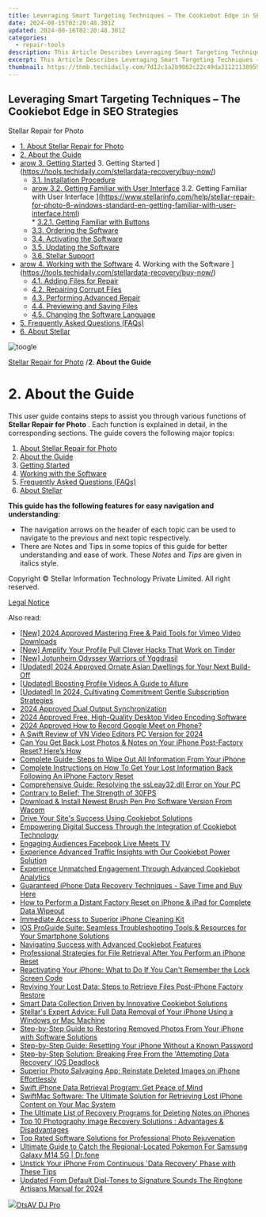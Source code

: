 ```yaml
---
title: Leveraging Smart Targeting Techniques – The Cookiebot Edge in SEO Strategies
date: 2024-08-15T02:20:48.301Z
updated: 2024-08-16T02:20:48.301Z
categories:
  - repair-tools
description: This Article Describes Leveraging Smart Targeting Techniques – The Cookiebot Edge in SEO Strategies
excerpt: This Article Describes Leveraging Smart Targeting Techniques – The Cookiebot Edge in SEO Strategies
thumbnail: https://thmb.techidaily.com/7d12c1a2b9062c22c49da3112113895938f2f84207e4cf8f6da12a2e349be4f3.jpg
---
```


## Leveraging Smart Targeting Techniques – The Cookiebot Edge in SEO Strategies

Stellar Repair for Photo

* [1. About Stellar Repair for Photo](https://tools.techidaily.com/stellardata-recovery/buy-now/)
* [2. About the Guide](https://tools.techidaily.com/stellardata-recovery/buy-now/)
* [arow 3. Getting Started](https://www.stellarinfo.com/help/public/frontEnd/onlinehelp/images/arow.png) 3\. Getting Started ](https://tools.techidaily.com/stellardata-recovery/buy-now/)  
  * [3.1. Installation Procedure](https://tools.techidaily.com/stellardata-recovery/buy-now/)  
  * [arow 3.2. Getting Familiar with User Interface](https://www.stellarinfo.com/help/public/frontEnd/onlinehelp/images/arow.png) 3.2\. Getting Familiar with User Interface ](https://www.stellarinfo.com/help/stellar-repair-for-photo-8-windows-standard-en-getting-familiar-with-user-interface.html)  
         * [3.2.1. Getting Familiar with Buttons](https://tools.techidaily.com/stellardata-recovery/buy-now/)  
  * [3.3. Ordering the Software](https://tools.techidaily.com/stellardata-recovery/buy-now/)  
  * [3.4. Activating the Software](https://tools.techidaily.com/stellardata-recovery/buy-now/)  
  * [3.5. Updating the Software](https://tools.techidaily.com/stellardata-recovery/buy-now/)  
  * [3.6. Stellar Support](https://tools.techidaily.com/stellardata-recovery/buy-now/)
* [arow 4. Working with the Software](https://www.stellarinfo.com/help/public/frontEnd/onlinehelp/images/arow.png) 4\. Working with the Software ](https://tools.techidaily.com/stellardata-recovery/buy-now/)  
  * [4.1. Adding Files for Repair](https://tools.techidaily.com/stellardata-recovery/buy-now/)  
  * [4.2. Repairing Corrupt Files](https://tools.techidaily.com/stellardata-recovery/buy-now/)  
  * [4.3. Performing Advanced Repair](https://tools.techidaily.com/stellardata-recovery/buy-now/)  
  * [4.4. Previewing and Saving Files](https://tools.techidaily.com/stellardata-recovery/buy-now/)  
  * [4.5. Changing the Software Language](https://tools.techidaily.com/stellardata-recovery/buy-now/)
* [5. Frequently Asked Questions (FAQs)](https://www.stellarinfo.com/help/stellar-repair-for-photo-8-windows-standard-en-frequently-asked-questions-faqs-.html)
* [6. About Stellar](https://tools.techidaily.com/stellardata-recovery/buy-now/)

![toogle](https://www.stellarinfo.com/help/public/frontEnd/onlinehelp/images/toogle.png)

[Stellar Repair for Photo](https://tools.techidaily.com/stellardata-recovery/buy-now/) /**2\. About the Guide**

# **2\. About the Guide**

 This user guide contains steps to assist you through various functions of **Stellar Repair for Photo** . Each function is explained in detail, in the corresponding sections. The guide covers the following major topics:

1. [About Stellar Repair for Photo](https://tools.techidaily.com/stellardata-recovery/buy-now/)
2. [About the Guide](https://tools.techidaily.com/stellardata-recovery/buy-now/)
3. [Getting Started](https://tools.techidaily.com/stellardata-recovery/buy-now/)
4. [Working with the Software](https://tools.techidaily.com/stellardata-recovery/buy-now/)
5. [Frequently Asked Questions (FAQs)](https://www.stellarinfo.com/help/stellar-repair-for-photo-8-windows-standard-en-frequently-asked-questions-faqs-.html)
6. [About Stellar](https://tools.techidaily.com/stellardata-recovery/buy-now/)

 **This guide has the following features for easy navigation and understanding:**

* The navigation arrows on the header of each topic can be used to navigate to the previous and next topic respectively.
* There are Notes and Tips in some topics of this guide for better understanding and ease of work. These _Notes_ and _Tips_ are given in italics style.

 Copyright © Stellar Information Technology Private Limited. All right reserved.

[Legal Notice](https://tools.techidaily.com/stellardata-recovery/buy-now/)

<ins class="adsbygoogle"
     style="display:block"
     data-ad-format="autorelaxed"
     data-ad-client="ca-pub-7571918770474297"
     data-ad-slot="1223367746"></ins>



<ins class="adsbygoogle"
     style="display:block"
     data-ad-client="ca-pub-7571918770474297"
     data-ad-slot="8358498916"
     data-ad-format="auto"
     data-full-width-responsive="true"></ins>

<span class="atpl-alsoreadstyle">Also read:</span>
<div><ul>
<li><a href="https://vimeo-videos.techidaily.com/new-2024-approved-mastering-free-and-paid-tools-for-vimeo-video-downloads/"><u>[New] 2024 Approved  Mastering Free & Paid Tools for Vimeo Video Downloads</u></a></li>
<li><a href="https://extra-lessons.techidaily.com/new-amplify-your-profile-pull-clever-hacks-that-work-on-tinder/"><u>[New] Amplify Your Profile Pull  Clever Hacks That Work on Tinder</u></a></li>
<li><a href="https://screen-mirroring-recording.techidaily.com/new-jotunheim-odyssey-warriors-of-yggdrasil/"><u>[New] Jotunheim Odyssey  Warriors of Yggdrasil</u></a></li>
<li><a href="https://screen-activity-recording.techidaily.com/updated-2024-approved-ornate-asian-dwellings-for-your-next-build-off/"><u>[Updated] 2024 Approved  Ornate Asian Dwellings for Your Next Build-Off</u></a></li>
<li><a href="https://facebook-clips.techidaily.com/updated-boosting-profile-videos-a-guide-to-allure/"><u>[Updated] Boosting Profile Videos  A Guide to Allure</u></a></li>
<li><a href="https://facebook-video-footage.techidaily.com/updated-in-2024-cultivating-commitment-gentle-subscription-strategies/"><u>[Updated] In 2024, Cultivating Commitment  Gentle Subscription Strategies</u></a></li>
<li><a href="https://desktop-recording.techidaily.com/2024-approved-dual-output-synchronization/"><u>2024 Approved  Dual Output Synchronization</u></a></li>
<li><a href="https://desktop-recording.techidaily.com/2024-approved-free-high-quality-desktop-video-encoding-software/"><u>2024 Approved  Free, High-Quality Desktop Video Encoding Software</u></a></li>
<li><a href="https://screen-sharing-recording.techidaily.com/2024-approved-how-to-record-google-meet-on-phone/"><u>2024 Approved  How to Record Google Meet on Phone?</u></a></li>
<li><a href="https://ai-vdieo-software.techidaily.com/a-swift-review-of-vn-video-editors-pc-version-for-2024/"><u>A Swift Review of VN Video Editors PC Version for 2024</u></a></li>
<li><a href="https://data-safeguard.techidaily.com/can-you-get-back-lost-photos-and-notes-on-your-iphone-post-factory-reset-heres-how/"><u>Can You Get Back Lost Photos & Notes on Your iPhone Post-Factory Reset? Here’s How</u></a></li>
<li><a href="https://data-safeguard.techidaily.com/complete-guide-steps-to-wipe-out-all-information-from-your-iphone/"><u>Complete Guide: Steps to Wipe Out All Information From Your iPhone</u></a></li>
<li><a href="https://data-safeguard.techidaily.com/complete-instructions-on-how-to-get-your-lost-information-back-following-an-iphone-factory-reset/"><u>Complete Instructions on How To Get Your Lost Information Back Following An iPhone Factory Reset</u></a></li>
<li><a href="https://techtrends.techidaily.com/comprehensive-guide-resolving-the-ssleay32dll-error-on-your-pc/"><u>Comprehensive Guide: Resolving the ssLeay32.dll Error on Your PC</u></a></li>
<li><a href="https://games-able.techidaily.com/contrary-to-belief-the-strength-of-30fps/"><u>Contrary to Belief: The Strength of 30FPS</u></a></li>
<li><a href="https://hardware-updates.techidaily.com/download-and-install-newest-brush-pen-pro-software-version-from-wacom/"><u>Download & Install Newest Brush Pen Pro Software Version From Wacom</u></a></li>
<li><a href="https://data-safeguard.techidaily.com/drive-your-sites-success-using-cookiebot-solutions/"><u>Drive Your Site's Success Using Cookiebot Solutions</u></a></li>
<li><a href="https://data-safeguard.techidaily.com/empowering-digital-success-through-the-integration-of-cookiebot-technology/"><u>Empowering Digital Success Through the Integration of Cookiebot Technology</u></a></li>
<li><a href="https://facebook-clips.techidaily.com/engaging-audiences-facebook-live-meets-tv/"><u>Engaging Audiences  Facebook Live Meets TV</u></a></li>
<li><a href="https://data-safeguard.techidaily.com/experience-advanced-traffic-insights-with-our-cookiebot-power-solution/"><u>Experience Advanced Traffic Insights with Our Cookiebot Power Solution</u></a></li>
<li><a href="https://data-safeguard.techidaily.com/experience-unmatched-engagement-through-advanced-cookiebot-analytics/"><u>Experience Unmatched Engagement Through Advanced Cookiebot Analytics</u></a></li>
<li><a href="https://data-safeguard.techidaily.com/guaranteed-iphone-data-recovery-techniques-save-time-and-buy-here/"><u>Guaranteed iPhone Data Recovery Techniques - Save Time and Buy Here</u></a></li>
<li><a href="https://data-safeguard.techidaily.com/how-to-perform-a-distant-factory-reset-on-iphone-and-ipad-for-complete-data-wipeout/"><u>How to Perform a Distant Factory Reset on iPhone & iPad for Complete Data Wipeout</u></a></li>
<li><a href="https://data-safeguard.techidaily.com/immediate-access-to-superior-iphone-cleaning-kit/"><u>Immediate Access to Superior iPhone Cleaning Kit</u></a></li>
<li><a href="https://data-safeguard.techidaily.com/ios-proguide-suite-seamless-troubleshooting-tools-and-resources-for-your-smartphone-solutions/"><u>IOS ProGuide Suite: Seamless Troubleshooting Tools & Resources for Your Smartphone Solutions</u></a></li>
<li><a href="https://data-safeguard.techidaily.com/navigating-success-with-advanced-cookiebot-features/"><u>Navigating Success with Advanced Cookiebot Features</u></a></li>
<li><a href="https://data-safeguard.techidaily.com/professional-strategies-for-file-retrieval-after-you-perform-an-iphone-reset/"><u>Professional Strategies for File Retrieval After You Perform an iPhone Reset</u></a></li>
<li><a href="https://data-safeguard.techidaily.com/reactivating-your-iphone-what-to-do-if-you-cant-remember-the-lock-screen-code/"><u>Reactivating Your iPhone: What to Do If You Can't Remember the Lock Screen Code</u></a></li>
<li><a href="https://data-safeguard.techidaily.com/reviving-your-lost-data-steps-to-retrieve-files-post-iphone-factory-restore/"><u>Reviving Your Lost Data: Steps to Retrieve Files Post-iPhone Factory Restore</u></a></li>
<li><a href="https://data-safeguard.techidaily.com/smart-data-collection-driven-by-innovative-cookiebot-solutions/"><u>Smart Data Collection Driven by Innovative Cookiebot Solutions</u></a></li>
<li><a href="https://data-safeguard.techidaily.com/stellars-expert-advice-full-data-removal-of-your-iphone-using-a-windows-or-mac-machine/"><u>Stellar's Expert Advice: Full Data Removal of Your iPhone Using a Windows or Mac Machine</u></a></li>
<li><a href="https://data-safeguard.techidaily.com/step-by-step-guide-to-restoring-removed-photos-from-your-iphone-with-software-solutions/"><u>Step-by-Step Guide to Restoring Removed Photos From Your iPhone with Software Solutions</u></a></li>
<li><a href="https://data-safeguard.techidaily.com/step-by-step-guide-resetting-your-iphone-without-a-known-password/"><u>Step-by-Step Guide: Resetting Your iPhone Without a Known Password</u></a></li>
<li><a href="https://data-safeguard.techidaily.com/step-by-step-solution-breaking-free-from-the-attempting-data-recovery-ios-deadlock/"><u>Step-by-Step Solution: Breaking Free From the 'Attempting Data Recovery' IOS Deadlock</u></a></li>
<li><a href="https://data-safeguard.techidaily.com/superior-photo-salvaging-app-reinstate-deleted-images-on-iphone-effortlessly/"><u>Superior Photo Salvaging App: Reinstate Deleted Images on iPhone Effortlessly</u></a></li>
<li><a href="https://data-safeguard.techidaily.com/swift-iphone-data-retrieval-program-get-peace-of-mind/"><u>Swift iPhone Data Retrieval Program: Get Peace of Mind</u></a></li>
<li><a href="https://data-safeguard.techidaily.com/swiftmac-software-the-ultimate-solution-for-retrieving-lost-iphone-content-on-your-mac-system/"><u>SwiftMac Software: The Ultimate Solution for Retrieving Lost iPhone Content on Your Mac System</u></a></li>
<li><a href="https://data-safeguard.techidaily.com/the-ultimate-list-of-recovery-programs-for-deleting-notes-on-iphones/"><u>The Ultimate List of Recovery Programs for Deleting Notes on iPhones</u></a></li>
<li><a href="https://data-safeguard.techidaily.com/top-10-photography-image-recovery-solutions-advantages-and-disadvantages/"><u>Top 10 Photography Image Recovery Solutions : Advantages & Disadvantages</u></a></li>
<li><a href="https://data-safeguard.techidaily.com/top-rated-software-solutions-for-professional-photo-rejuvenation/"><u>Top Rated Software Solutions for Professional Photo Rejuvenation</u></a></li>
<li><a href="https://change-location.techidaily.com/ultimate-guide-to-catch-the-regional-located-pokemon-for-samsung-galaxy-m14-5g-drfone-by-drfone-virtual-android/"><u>Ultimate Guide to Catch the Regional-Located Pokemon For Samsung Galaxy M14 5G | Dr.fone</u></a></li>
<li><a href="https://data-safeguard.techidaily.com/unstick-your-iphone-from-continuous-data-recovery-phase-with-these-tips/"><u>Unstick Your iPhone From Continuous 'Data Recovery' Phase with These Tips</u></a></li>
<li><a href="https://audio-shaping.techidaily.com/updated-from-default-dial-tones-to-signature-sounds-the-ringtone-artisans-manual-for-2024/"><u>Updated From Default Dial-Tones to Signature Sounds The Ringtone Artisans Manual for 2024</u></a></li>
</ul></div>

<!-- affiliate ads begin -->
<a href="https://otszone.ots7.com/order/checkout.php?PRODS=4713321&QTY=1&AFFILIATE=108875&CART=1"><img src="https://green.ots7.com/screenshots/OtsAV/OtsAVDJ1.90-300x188.jpg" border="0">OtsAV DJ Pro</a>
<!-- affiliate ads end -->